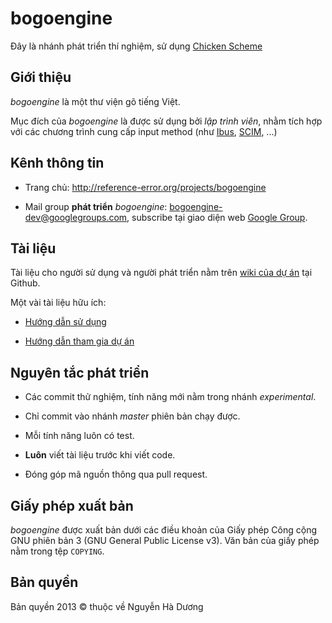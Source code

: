 # bogoengine

Đây là nhánh phát triển thí nghiệm, sử dụng
[Chicken Scheme](http://call-cc.org)

## Giới thiệu

*bogoengine* là một thư viện gõ tiếng Việt.

Mục đích của *bogoengine* là được sử dụng bởi *lập trình viên*, nhằm
tích hợp với các chương trình cung cấp input method (như
[Ibus](http://code.google.com/p/ibus/),
[SCIM](http://sourceforge.net/projects/scim/), ...)

## Kênh thông tin

* Trang chủ: <http://reference-error.org/projects/bogoengine>

* Mail group **phát triển** *bogoengine*:
  <bogoengine-dev@googlegroups.com>, subscribe tại giao diện web
  [Google Group](http://groups.google.com/group/bogoengine-dev/).

<!-- ## Hoàn cảnh ra đời -->

<!-- Tính đến thời điểm tháng 03 năm 2012, Việt Nam có 04 bộ gõ tiếng Việt -->
<!-- trên GNU/Linux được biết đến và sử dụng phổ biến nhất: -->

<!-- * [x-unikey](http://unikey.org/linux.php) của tác giả *Phạm Kim Long*, -->
<!--   lần phát hành cuối cùng là vào năm 2006, giấy phép GPL v2. -->

<!-- * [xvnkb](http://xvnkb.sourceforge.net/) của tác giả *Dao Hai Lam* -->
<!--   <lam [at] visc-network [dot] com>, lần phát hành cuối cùng vào năm -->
<!--   2004, giấy phép GPL v2. -->

<!-- * [scim-unikey](http://code.google.com/p/scim-unikey/) và -->
<!--   [ibus-unikey](http://code.google.com/p/ibus-unikey/) là 2 input -->
<!--   method (IM) dùng cho SCIM và IBus, phát triển bởi *Lê Quốc Tuấn* <mr -->
<!--   [dot] lequoctuan [at] gmail [dot] com> và *Lê Kiến Trúc* -->
<!--   <afterlastangel [at] ubuntu-vn [dot] org>, với engine Unikey trích -->
<!--   xuất từ *x-unikey*, giấy phép GPL v2.  *ibus-unikey* được sử dụng -->
<!--   phổ biến nhất, có mặt mặc định trên hầu hết tất cả các bản phân phối -->
<!--   GNU/Linux.  *scim-unikey* phát hành lần cuối cùng vào tháng 08/2009. -->
<!--   *ibus-unikey* phát hành bản 0.6 vào tháng 01/2012 và hiện nay vẫn -->
<!--   đang tiếp tục được phát triển. -->

<!-- Tất cả 4 bộ gõ nói trên đều còn nhiều hạn chế, gây khó khăn cho người -->
<!-- sử dụng, đặc biệt với người sử dụng phổ thông. Cụ thể, bộ gõ tiếng -->
<!-- Việt trên GNU/Linux cần đảm bảo các yếu tố sau: -->

<!-- * Là Phần mềm Tự do Nguồn mở -->
<!--   ([FOSS](http://en.wikipedia.org/wiki/Free_and_open_source_software)). -->

<!-- * Sẵn có trên các bản phân phối GNU/Linux, đặc biệt là các bản phân -->
<!--   phối phổ biến: Ubuntu, Fedora, Debian, ... -->

<!-- * Có input method (IM) cho các IM platform/framework mặc định phổ biến -->
<!--   nhất hiện nay: [SCIM](http://sourceforge.net/projects/scim/) và -->
<!--   [IBus](http://code.google.com/p/ibus/). -->

<!-- * Tài liệu cho người sử dụng và người phát triển rõ ràng, chăm sóc cẩn thận. -->

<!-- * Mã nguồn trong sáng, có chuẩn nhất quán, có ghi chú nếu cần. -->

<!-- * Chạy ổn định. -->

<!-- * Dễ sử dụng với người phổ thông. -->
    
<!-- * Hỗ trợ các bảng mã (UTF-8, UTF-16, TCVN 3, VNI, VIQR, ...) và cách -->
<!--   gõ phổ biến nhât (Telex, Simple Telex, VNI). -->

<!-- * Hỗ trợ tính năng chuyển mã. -->

<!-- * Khả năng **mở rộng**, **bảo trì**, **tái sử dụng** cao. -->

<!-- Không có một bộ gõ tiếng Việt nào trong số 4 bộ gõ nói trên đáp ứng -->
<!-- được đầy đủ cả 9 yêu cầu này tính đến thời điểm tháng 03 năm 2012. Bên -->
<!-- cạnh đó, *ibus-unikey* có tính năng preedit rất bất tiện cho người sử -->
<!-- dụng nhưng không được tác giả engine điều chỉnh. Trong quá trình tìm -->
<!-- hiểu khắc phục các hạn chế này, -->
<!-- [tác giả BoGoEngine](http://reference-error.org/) -->
<!-- ([@cmpitg](https://github.com/cmpitg)) gặp phải hàng loạt các vấn đề: -->

<!-- * Mã nguồn của *Unikey engine* và *ibus-unikey* không có chuẩn nhất -->
<!--   quán, phần lớn không được ghi chú hoặc ghi chú sơ sài, tối nghĩa, -->
<!--   rất khó chỉnh sửa và bảo trì. -->

<!-- * Cách thức xử lý tiếng Việt của *Unikey engine* *không tự nhiên* và -->
<!--   *không được mô tả* trong bất kỳ tài liệu nào tìm được. -->

<!-- * Unikey engine kết hợp -->
<!--   [object oriented programming](http://en.wikipedia.org/wiki/Object-oriented_programming) -->
<!--   và -->
<!--   [imperative programming](http://en.wikipedia.org/wiki/Imperative_programming) -->
<!--   rối rắm, không nhất quá, lạm dụng state, hạn chế rất lớn khả năng mở -->
<!--   rộng và bảo trì, dễ phát sinh lỗi. -->

<!-- Tác giả cố gắng refactor và document mã nguồn của *Unikey engine* cùng -->
<!-- *ibus-unikey*, thành công trong việc loại bỏ preedit text nhưng chương -->
<!-- trình phát sinh lỗi không kiểm soát được khi người sử dụng gõ phím -->
<!-- nhanh. -->

<!-- So sánh việc công sức tương đối giữa việc đào sâu tìm hiểu mã nguồn, -->
<!-- sửa lỗi, đáp ứng thêm các yêu cầu nói trên với việc xây dựng một -->
<!-- engine mới, tác giả quyết định chọn phương án thứ hai: viết lại hoàn -->
<!-- toàn engine xử lý nhập liệu tiếng Việt và cho ra đời dự án bogoengine -->
<!-- vào tháng 04 năm 2012. -->

<!-- ### Phiên bản 1 -->

<!-- Phiên bản đầu tiên được viết vào tháng 03 năm 2012 cùng sự giúp đỡ của -->
<!-- [@fuzzysource](https://github.com/fuzzysource), Chin -->
<!-- ([@lewtds](https://github.com/lewtds)), -->
<!-- [@phaikawl](https://github.com/phaikawl) và liên tiếp ra đời các phiên -->
<!-- bản unstable và testing trong vòng 6 tháng.  Tuy nhiên phiên bản này -->
<!-- có rất nhiều hạn chế: -->

<!-- * Sử dụng ngôn ngữ C++. -->

<!-- * Lệ thuộc quá nhiều công cụ bên ngoài một cách không cần thiết trong -->
<!--   cả quá trình biên dịch lẫn sử dụng, dẫn đến việc hỗ trợ các nền tảng -->
<!--   khác ngoài *nix như Android, ... tương đối khó khăn: -->

<!--   - [cmake](http://www.cmake.org/) -->

<!--   - Thư viện [glibmm](http://developer.gnome.org/glibmm/stable/) -->

<!--   - [GoogleTest](http://code.google.com/p/googletest/) -->

<!-- * Cách thức xử lý tiếng Việt chưa thực sự tốt. -->

<!-- ### Phiên bản 2 -->

<!-- Phiên bản 2 ra đời nhằm khắc phục những hạn chế của phiên bản 1: -->

<!-- * Sử dụng C thay vì C++. -->

<!-- * Không phụ thuộc vào bất kỳ công cụ phụ nào ngoại trừ trình biên dịch -->
<!--   C và thư viện libc chuẩn. -->
  
<!-- * Dễ port, dễ bảo trì, dễ mở rộng hơn phiên bản 1. -->

<!-- * Đi kèm cùng thư viện UTF-8 và unittest nhỏ gọn, dễ chỉnh sửa và sử -->
<!--   dụng. -->

## Tài liệu

Tài liệu cho người sử dụng và người phát triển nằm trên
[wiki của dự án](https://github.com/cmpitg/bogoengine/wiki) tại
Github.

Một vài tài liệu hữu ích:

* [Hướng dẫn sử dụng](TODO)

* [Hướng dẫn tham gia dự án](TODO)

## Nguyên tắc phát triển

* Các commit thử nghiệm, tính năng mới nằm trong nhánh *experimental*.

* Chỉ commit vào nhánh *master* phiên bản chạy được.

* Mỗi tính năng luôn có test.

* **Luôn** viết tài liệu trước khi viết code.

* Đóng góp mã nguồn thông qua pull request.

## Giấy phép xuất bản

*bogoengine* được xuất bản dưới các điều khoản của Giấy phép Công cộng
GNU phiên bản 3 (GNU General Public License v3).  Văn bản của giấy
phép nằm trong tệp `COPYING`.

## Bản quyền

Bản quyền 2013 © thuộc về Nguyễn Hà Dương <cmpitgATgmaildotcom>

